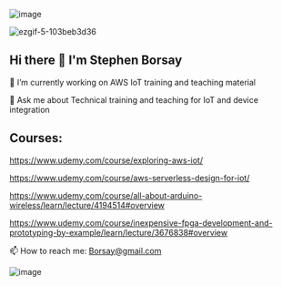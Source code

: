 ![image](https://user-images.githubusercontent.com/16296900/152265906-b81a1fda-7483-4bfc-8537-a8a195d35ae4.png)

![ezgif-5-103beb3d36](https://user-images.githubusercontent.com/16296900/152267376-4580ab63-fa58-4ed5-bc5d-a6b3c390e998.gif)


## Hi there 👋 I'm Stephen Borsay

🔭 I’m currently working on AWS IoT training and teaching material

💬 Ask me about Technical training and teaching for IoT and device integration

## Courses:

https://www.udemy.com/course/exploring-aws-iot/

https://www.udemy.com/course/aws-serverless-design-for-iot/

https://www.udemy.com/course/all-about-arduino-wireless/learn/lecture/4194514#overview

https://www.udemy.com/course/inexpensive-fpga-development-and-prototyping-by-example/learn/lecture/3676838#overview


📫 How to reach me: Borsay@gmail.com

![image](https://user-images.githubusercontent.com/16296900/152218861-32746953-e7bc-4981-b71e-84fc3d45febd.png)


<!--
**sborsay/sborsay** is a ✨ _special_ ✨ repository because its `README.md` (this file) appears on your GitHub profile.

Here are some ideas to get you started:

- 🔭 I’m currently working on ...
- 🌱 I’m currently learning ...
- 👯 I’m looking to collaborate on ...
- 🤔 I’m looking for help with ...
- 💬 Ask me about ...
- 📫 How to reach me: ...
- 😄 Pronouns: ...
- ⚡ Fun fact: ...
-->
